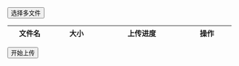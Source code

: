 <div class="layui-upload">
  <button type="button" class="layui-btn layui-btn-normal" id="ID-upload-demo-files">选择多文件</button> 
  <div class="layui-upload-list">
    <table class="layui-table">
      <colgroup>
        <col style="min-width: 100px;">
        <col width="150">
        <col width="260">
        <col width="150">
      </colgroup>
      <thead>
        <th>文件名</th>
        <th>大小</th>
        <th>上传进度</th>
        <th>操作</th>
      </thead>
      <tbody id="ID-upload-demo-files-list"></tbody>
    </table>
  </div>
  <button type="button" class="layui-btn" id="ID-upload-demo-files-action">开始上传</button>
</div>
 
<script>
layui.use(function(){
  var upload = layui.upload;
  var element = layui.element;
  var $ = layui.$;

  // 制作多文件上传表格
  var uploadListIns = upload.render({
    elem: '#ID-upload-demo-files',
    elemList: $('#ID-upload-demo-files-list'), // 列表元素对象
    url: 'https://httpbin.org/post', // 此处用的是第三方的 http 请求演示，实际使用时改成您自己的上传接口即可。
    accept: 'file',
    multiple: true,
    number: 3,
    auto: false,
    bindAction: '#ID-upload-demo-files-action',
    choose: function(obj){   
      var that = this;
      var files = this.files = obj.pushFile(); // 将每次选择的文件追加到文件队列

      // 读取本地文件
      obj.preview(function(index, file, result){
        var tr = $(['<tr id="upload-'+ index +'">',
          '<td>'+ file.name +'</td>',
          '<td>'+ (file.size/1024).toFixed(1) +'kb</td>',
          '<td><div class="layui-progress" lay-filter="progress-demo-'+ index +'"><div class="layui-progress-bar" lay-percent=""></div></div></td>',
          '<td>',
            '<button class="layui-btn layui-btn-xs demo-reload layui-hide">重传</button>',
            '<button class="layui-btn layui-btn-xs layui-btn-danger demo-delete">删除</button>',
          '</td>',
        '</tr>'].join(''));
        
        // 单个重传
        tr.find('.demo-reload').on('click', function(){
          obj.upload(index, file);
        });
        
        // 删除
        tr.find('.demo-delete').on('click', function(){
          delete files[index]; // 删除对应的文件
          tr.remove(); // 删除表格行
          // 清空 input file 值，以免删除后出现同名文件不可选
          uploadListIns.config.elem.next()[0].value = ''; 
        });
        
        that.elemList.append(tr);
        element.render('progress'); // 渲染新加的进度条组件
      });
    },
    done: function(res, index, upload){ // 成功的回调
      var that = this;
      // if(res.code == 0){ // 上传成功
        var tr = that.elemList.find('tr#upload-'+ index)
        var tds = tr.children();
        tds.eq(3).html(''); // 清空操作
        delete this.files[index]; // 删除文件队列已经上传成功的文件
        return;
      //}
      this.error(index, upload);
    },
    allDone: function(obj){ // 多文件上传完毕后的状态回调
      console.log(obj)
    },
    error: function(index, upload){ // 错误回调
      var that = this;
      var tr = that.elemList.find('tr#upload-'+ index);
      var tds = tr.children();
       // 显示重传
      tds.eq(3).find('.demo-reload').removeClass('layui-hide');
    },
    progress: function(n, elem, e, index){ // 注意：index 参数为 layui 2.6.6 新增
      element.progress('progress-demo-'+ index, n + '%'); // 执行进度条。n 即为返回的进度百分比
    }
  });
});
</script>